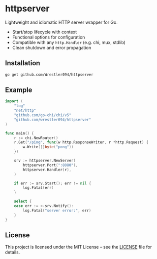 # httpserver

Lightweight and idiomatic HTTP server wrapper for Go.

- Start/stop lifecycle with context
- Functional options for configuration
- Compatible with any `http.Handler` (e.g. chi, mux, stdlib)
- Clean shutdown and error propagation

## Installation

```bash
go get github.com/Wrestler094/httpserver
```

## Example

```go
import (
	"log"
	"net/http"
	"github.com/go-chi/chi/v5"
	"github.com/wrestler094/httpserver"
)

func main() {
	r := chi.NewRouter()
	r.Get("/ping", func(w http.ResponseWriter, r *http.Request) {
		w.Write([]byte("pong"))
	})

	srv := httpserver.NewServer(
		httpserver.Port(":8080"),
		httpserver.Handler(r),
	)

	if err := srv.Start(); err != nil {
		log.Fatal(err)
	}

	select {
	case err := <-srv.Notify():
		log.Fatal("server error:", err)
	}
}
```

## License
This project is licensed under the MIT License – see the [LICENSE](./LICENSE) file for details.
